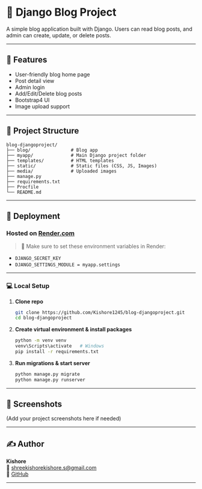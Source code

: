 # 📝 Django Blog Project

A simple blog application built with Django. Users can read blog posts, and admin can create, update, or delete posts.

---

## 🔧 Features

- User-friendly blog home page
- Post detail view
- Admin login
- Add/Edit/Delete blog posts
- Bootstrap4 UI
- Image upload support

---

## 📁 Project Structure

```
blog-djangoproject/
├── blog/               # Blog app
├── myapp/              # Main Django project folder
├── templates/          # HTML templates
├── static/             # Static files (CSS, JS, Images)
├── media/              # Uploaded images
├── manage.py
├── requirements.txt
├── Procfile
└── README.md
```

---

## 🚀 Deployment

### Hosted on [Render.com](https://render.com)

> 🔐 Make sure to set these environment variables in Render:
- `DJANGO_SECRET_KEY`
- `DJANGO_SETTINGS_MODULE = myapp.settings`

---

### 💻 Local Setup

1. **Clone repo**  
   ```bash
   git clone https://github.com/Kishore1245/blog-djangoproject.git
   cd blog-djangoproject
   ```

2. **Create virtual environment & install packages**  
   ```bash
   python -m venv venv
   venv\Scripts\activate   # Windows
   pip install -r requirements.txt
   ```

3. **Run migrations & start server**
   ```bash
   python manage.py migrate
   python manage.py runserver
   ```

---

## 📸 Screenshots

(Add your project screenshots here if needed)

---

## ✍️ Author

**Kishore**  
📧 shreekishorekishore.s@gmail.com  
🔗 [GitHub](https://github.com/Kishore1245)

---
